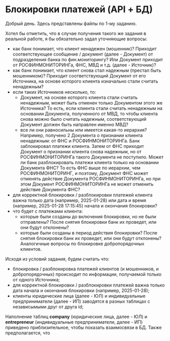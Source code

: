# Блокировки платежей (API + БД)

Добрый день. Здесь представлены файлы по 1-му заданию.

Хотел бы отметить, что в случае получения такого же задания в реальной работе, я бы обязательно задал уточняющие вопросы:
- как банк понимает, что клиент ненадежен (мошенник)? Приходит соответствующее сообщение / документ (далее - Документ) от подразделения банка по фин.мониторингу? Или Документ приходит от РОСФИНМОНИТОРИНГа, ФНС, МВД и т.д. (далее - Источник)?
- как банк понимает, что клиент снова стал надежным (престал быть мошенником)? Приходит соответствующий Документ от его Источника, на основе которого клиента изначально стали считать ненадежным?
- если таких Источников несколько, то:
    - Документ, на основе которого клиента стали считать ненадежным, может быть отменен только Документом этого же Источника? То есть, если клиента стали считать ненадежным на основании Документа, полученного от МВД, то чтобы клиента снова можно было считать надежным, соответствующий Документ должен быть направлен именно МВД? 
    - все ли они равносильны или имеется какая-то иерархия? Например, получено 2 Документа о признании клиента ненадежным: от ФНС и РОСФИНМОНИТОРИНГа. Банк заблокировал платежи клиента. Затем от ФНС приходит Документ о признании клиента снова надежным, но от РОСФИНМОНИТОРИНГа такого Документа не поступило. Может ли банк разблокировать платежи клиента только на основании Документа ФНС? То есть ФНС выше по иерархии, чем РОСФИНМОНИТОРИНГ, и поэтому, Документ ФНС может отменять действие Документа РОСФИНМОНИТОРИНГа, но при этом Документ РОСФИНМОНИТОРИНГа не может отменить действие Документа ФНС?
- для корректной блокировки / разблокировки платежей клиента важна только дата (например, 2025-01-28) или дата и время (например, 2025-01-28 17:15:45) начала и окончания блокировки?
- что будет с платежами клиента:
    - которые были созданы до включения блокировки, но не были отправлены? После снятия блокировки банк их проведет, или они будут отклонены?
    - которые были созданы в период действия блокировки? После снятия блокировки банк их проведет, или они будут отклонены?
Аналогичные вопросы по блокировке добропорядочных клиентов.

Исходя из условий задания, будем считать что:
- блокировка / разблокировка платежей клиентов (и мошенников, и добропорядочных) происходит по информации, получаемой только от одного Источника;
- для корректной блокировки / разблокировки платежей важна только дата начала и окончания блокировки (например, 2025-01-28);
- клиенты юридические лица (далее - ЮЛ) и индивидуальные предприниматели (далее - ИП) заводятся в разных таблицах с независымыми друг от друга id;

Наполнение таблиц **company** (юридические лица, далее - ЮЛ) и **entrepreneur** (индивидуальные предприниматели, далее - ИП) приведено приблизительное, чтобы показать взаимосвязи в БД. Также предполагается, что   
